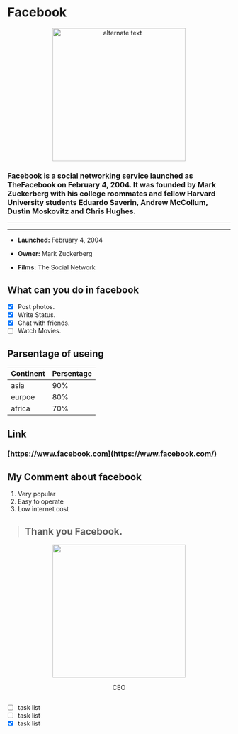 # Facebook
 <p align="center"> 
    <img src="https://i.pinimg.com/originals/d7/c1/d0/d7c1d07b8d763870d4b59c10603ed092.png" Width="300" Height="300" alt="alternate text">
 </p>


 
 ### Facebook is a social networking service launched as TheFacebook on February 4, 2004. It was founded by Mark Zuckerberg with his college roommates and fellow Harvard University students Eduardo Saverin, Andrew McCollum, Dustin Moskovitz and Chris Hughes.
 ---
 ---


- __Launched:__ February 4, 2004

- __Owner:__ Mark Zuckerberg

- __Films:__ The Social Network


## What can you do in facebook

- [x] Post photos.
- [x] Write Status.
- [x] Chat with friends.
- [ ] Watch Movies.

## Parsentage of useing

|Continent |Persentage |
|----------|-----------|
|asia      |        90%|
|eurpoe    |        80%|
|africa    |        70%|

## Link
### [https://www.facebook.com](https://www.facebook.com/)

## My Comment about facebook

1. Very popular
2.  Easy to operate
3. Low internet cost

> ## Thank you Facebook.

<p align="center">
<img src= https://www.freeiconspng.com/uploads/mark-zuckerberg-picture-8.png Height="300" width="300">
</p>
<P align="center">
CEO
</P>

``` facebook
``` 

* [ ] task list
* [ ] task list
* [x] task list